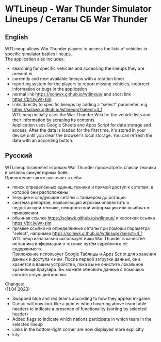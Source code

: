 # WTLineup - War Thunder Simulator Lineups / Сетапы СБ War Thunder  

## English  
WTLineup allows War Thunder players to access the lists of vehicles in specific simulator battles lineups.  
The application also includes:  
* searching for specific vehicles and accessing the lineups they are present in  
* currently and next available lineups with a rotation timer  
* reporting system for the players to report missing vehicles, incorrect information or bugs in the application  
* normal link https://solawk.github.io/wtlineup/ and short link https://bit.ly/wt-sim  
* links directly to specific lineups by adding a "select" parameter, e.g. https://solawk.github.io/wtlineup/?select=4_1  
WTLineup initially uses the War Thunder Wiki for the vehicle lists and their information by scraping its contents.  
Application uses Google Sheets and Apps Script for data storage and access. After the data is loaded for the first time, it's stored in your device until you clear the browser's local storage. You can refresh the data with an according button.

## Русский
WTLineup позволяет игрокам War Thunder просмотреть списки техники в сетапах симуляторных боёв.  
Приложение также включает в себя:
* поиск определённых единиц техники и прямой доступ к сетапам, в которой они расположены  
* текущие и следующие сетапы с таймером до ротации  
* система репортов, позволяющая игрокам оповестить о недостающей технике, некорректной информации или ошибках в приложении  
* обычная ссылка https://solawk.github.io/wtlineup/ и короткая ссылка https://bit.ly/wt-sim  
* прямые ссылки на определённые сетапы при помощи параметра "select", например https://solawk.github.io/wtlineup/?select=4_1  
WTLineup изначально использует вики War Thunder в качестве источника информации о технике путём скрейпинга её содержимого.  
Приложение использует Google Таблицы и Apps Script для хранения данных и доступа к ним. После первой загрузки данных, они хранятся в вашем устройстве, пока вы не очистите локальное хранилище браузера. Вы можете обновить данные с помощью соответствующей кнопки.  

Changes:  
(11.04.2023)
* Swapped blue and red teams according to how they appear in-game  
* Cursor will now look like a pointer when hovering above team table headers to indicate a presence of functionality (sorting by selected header)
* Added flags to indicate which nations participate in which team in the selected lineup
* Links in the bottom-right corner are now displayed more explicitly
* kity
